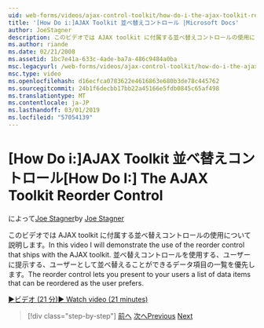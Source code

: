 ```yaml
---
uid: web-forms/videos/ajax-control-toolkit/how-do-i-the-ajax-toolkit-reorder-control
title: '[How Do i:]AJAX Toolkit 並べ替えコントロール |Microsoft Docs'
author: JoeStagner
description: このビデオでは AJAX toolkit に付属する並べ替えコントロールの使用について説明します。 並べ替えコントロールでは、一覧の o をユーザーに提示することができます.
ms.author: riande
ms.date: 02/21/2008
ms.assetid: 1bc7e41a-633c-4ade-ba7a-486c9484a0ba
msc.legacyurl: /web-forms/videos/ajax-control-toolkit/how-do-i-the-ajax-toolkit-reorder-control
msc.type: video
ms.openlocfilehash: d16ecfca0783622e4616863e680b3de78c445762
ms.sourcegitcommit: 24b1f6decbb17bb22a45166e5fdb0845c65af498
ms.translationtype: MT
ms.contentlocale: ja-JP
ms.lasthandoff: 03/01/2019
ms.locfileid: "57054139"
---
```

<a name="how-do-i-the-ajax-toolkit-reorder-control"></a><span data-ttu-id="dd5e8-104">[How Do i:]AJAX Toolkit 並べ替えコントロール</span><span class="sxs-lookup"><span data-stu-id="dd5e8-104">[How Do I:] The AJAX Toolkit Reorder Control</span></span>
====================
<span data-ttu-id="dd5e8-105">によって[Joe Stagner](https://github.com/JoeStagner)</span><span class="sxs-lookup"><span data-stu-id="dd5e8-105">by [Joe Stagner](https://github.com/JoeStagner)</span></span>

<span data-ttu-id="dd5e8-106">このビデオでは AJAX toolkit に付属する並べ替えコントロールの使用について説明します。</span><span class="sxs-lookup"><span data-stu-id="dd5e8-106">In this video I will demonstrate the use of the reorder control that ships with the AJAX toolkit.</span></span> <span data-ttu-id="dd5e8-107">並べ替えコントロールを使用する、ユーザーに提示する、ユーザーとして並べ替えることができるデータ項目の一覧を優先します。</span><span class="sxs-lookup"><span data-stu-id="dd5e8-107">The reorder control lets you present to your users a list of data items that can be reordered as the user prefers.</span></span>

[<span data-ttu-id="dd5e8-108">&#9654;ビデオ (21 分)</span><span class="sxs-lookup"><span data-stu-id="dd5e8-108">&#9654; Watch video (21 minutes)</span></span>](https://channel9.msdn.com/Blogs/ASP-NET-Site-Videos/how-do-i-the-ajax-toolkit-reorder-control)

> [!div class="step-by-step"]
> <span data-ttu-id="dd5e8-109">[前へ](how-do-i-use-the-aspnet-ajax-updatepanelanimation-extender.md)
> [次へ](utilize-the-ajax-rating-control-in-the-aspnet-toolkit.md)</span><span class="sxs-lookup"><span data-stu-id="dd5e8-109">[Previous](how-do-i-use-the-aspnet-ajax-updatepanelanimation-extender.md)
[Next](utilize-the-ajax-rating-control-in-the-aspnet-toolkit.md)</span></span>
